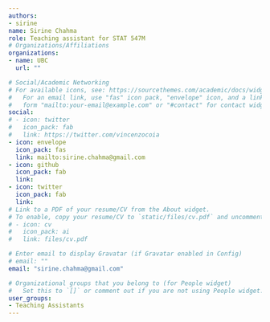 ```yaml
---
authors:
- sirine
name: Sirine Chahma
role: Teaching assistant for STAT 547M
# Organizations/Affiliations
organizations:
- name: UBC
  url: ""

# Social/Academic Networking
# For available icons, see: https://sourcethemes.com/academic/docs/widgets/#icons
#   For an email link, use "fas" icon pack, "envelope" icon, and a link in the
#   form "mailto:your-email@example.com" or "#contact" for contact widget.
social:
# - icon: twitter
#   icon_pack: fab
#   link: https://twitter.com/vincenzocoia
- icon: envelope
  icon_pack: fas
  link: mailto:sirine.chahma@gmail.com
- icon: github
  icon_pack: fab
  link: 
- icon: twitter
  icon_pack: fab
  link: 
# Link to a PDF of your resume/CV from the About widget.
# To enable, copy your resume/CV to `static/files/cv.pdf` and uncomment the lines below.  
# - icon: cv
#   icon_pack: ai
#   link: files/cv.pdf

# Enter email to display Gravatar (if Gravatar enabled in Config)
# email: ""
email: "sirine.chahma@gmail.com"

# Organizational groups that you belong to (for People widget)
#   Set this to `[]` or comment out if you are not using People widget.  
user_groups:
- Teaching Assistants
---
```

